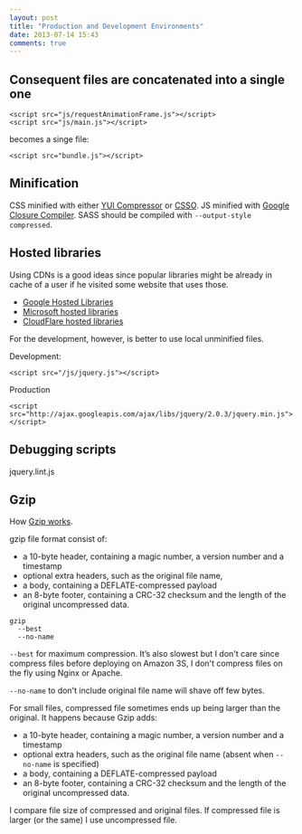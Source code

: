 ```yaml
---
layout: post
title: "Production and Development Environments"
date: 2013-07-14 15:43
comments: true
---
```


## Consequent files are concatenated into a single one
```
<script src="js/requestAnimationFrame.js"></script>
<script src="js/main.js"></script>
```
becomes a singe file:
```
<script src="bundle.js"></script>
```

## Minification
CSS minified with either [YUI Compressor](http://yui.github.io/yuicompressor/) or [CSSO](http://css.github.io/csso/).
JS minified with [Google Closure Compiler](https://developers.google.com/closure/compiler/).
SASS should be compiled with `--output-style compressed`.

## Hosted libraries

Using CDNs is a good ideas since popular libraries might be already in cache of a user if he visited some website that uses those.

* [Google Hosted Libraries](https://developers.google.com/speed/libraries/devguide)
* [Microsoft hosted libraries](http://www.asp.net/ajaxlibrary/cdn.ashx)
* [CloudFlare hosted libraries](http://cdnjs.com/)

For the development, however, is better to use local unminified files.

Development:
```
<script src="/js/jquery.js"></script>
```

Production
```
<script src="http://ajax.googleapis.com/ajax/libs/jquery/2.0.3/jquery.min.js"></script>
```

## Debugging scripts

jquery.lint.js

## Gzip

How [Gzip works](http://www.infinitepartitions.com/art001.html).

gzip file format consist of:
* a 10-byte header, containing a magic number, a version number and a timestamp
* optional extra headers, such as the original file name,
* a body, containing a DEFLATE-compressed payload
* an 8-byte footer, containing a CRC-32 checksum and the length of the original uncompressed data.

```
gzip
  --best
  --no-name
```

`--best` for maximum compression. It’s also slowest but I don't care since compress files before deploying on Amazon 3S,
I don't compress files on the fly using Nginx or Apache.

`--no-name` to don't include original file name will shave off few bytes.

For small files, compressed file sometimes ends up being larger than the original. It happens because Gzip adds:
* a 10-byte header, containing a magic number, a version number and a timestamp
* optional extra headers, such as the original file name (absent when `--no-name` is specified)
* a body, containing a DEFLATE-compressed payload
* an 8-byte footer, containing a CRC-32 checksum and the length of the original uncompressed data.

I compare file size of compressed and original files. If compressed file is larger (or the same) I use uncompressed file.
